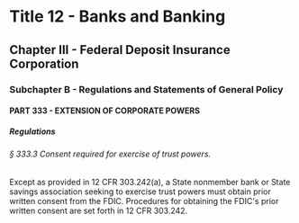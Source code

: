 
# Title 12 - Banks and Banking
## Chapter III - Federal Deposit Insurance Corporation
### Subchapter B - Regulations and Statements of General Policy
#### PART 333 - EXTENSION OF CORPORATE POWERS
##### Regulations
###### § 333.3 Consent required for exercise of trust powers.

Except as provided in 12 CFR 303.242(a), a State nonmember bank or State savings association seeking to exercise trust powers must obtain prior written consent from the FDIC. Procedures for obtaining the FDIC's prior written consent are set forth in 12 CFR 303.242.
